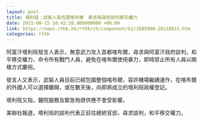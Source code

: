```yaml
---
layout: post
title: 塔利班：武裝人員包圍喀布爾　尋求與政府談判移交權力
date: 2021-08-15 18:42:28.000000000 +08:00
link: https://news.rthk.hk/rthk/ch/component/k2/1605990-20210815.htm
categories: rthk
---
```


阿富汗塔利班發言人表示，無意武力攻入首都喀布爾，尋求與阿富汗政府談判，和平移交權力，命令所有戰鬥人員，避免在喀布爾使用暴力，即時禁止所有人員以開槍方式慶祝。

發言人又表示，武裝人員目前已經包圍整個喀布爾，容許機場繼續運作，在喀布爾的外國人可以選擇離開，或在數天後，向即將成立的塔利班政權登記。

塔利班又指，醫院服務及緊急物資供應不會受影響。

美聯社報道，塔利班的談判代表正前往總統官邸，尋求談判，和平移交權力。
